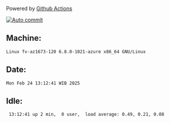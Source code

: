 Powered by [Github Actions](https://github.com/features/actions)

[![Auto commit](https://github.com/hiage/workstation/workflows/Auto%20commit/badge.svg)](https://github.com/hiage/workstation/actions?query=workflow%3A%22Auto+commit%22)

## Machine:
```
Linux fv-az1673-120 6.8.0-1021-azure x86_64 GNU/Linux
```
## Date:
```
Mon Feb 24 13:12:41 WIB 2025
```
## Idle:
```
 13:12:41 up 2 min,  0 user,  load average: 0.49, 0.21, 0.08
```
